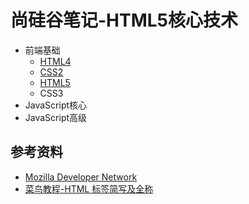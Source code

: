 # 尚硅谷笔记-HTML5核心技术

- 前端基础
  - [HTML4](HTML4.md)
  - [CSS2](CSS2.md)
  - [HTML5](HTML5.md)
  - CSS3
- JavaScript核心
- JavaScript高级


## 参考资料
- [Mozilla Developer Network](https://developer.mozilla.org/zh-CN/)
- [菜鸟教程-HTML 标签简写及全称](https://www.runoob.com/html/html-tag-name.html)
